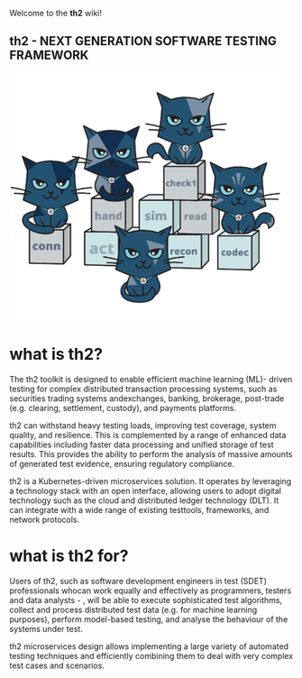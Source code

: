 Welcome to the **th2** wiki!

## **th2 - NEXT GENERATION SOFTWARE TESTING FRAMEWORK**

![](https://github.com/th2-net/th2-documentation/blob/master/th2_logo_2.png)

# **what is th2?**

The th2 toolkit is designed to enable efficient machine learning (ML)- driven testing for complex distributed transaction processing systems, such as securities trading systems andexchanges, banking, brokerage, post-trade (e.g. clearing, settlement, custody), and payments platforms.

th2 can withstand heavy testing loads, improving test coverage, system quality, and resilience. This is complemented by a range of enhanced data capabilities including faster data processing and unified storage of test results. This provides the ability to perform the analysis of massive amounts of generated test evidence, ensuring regulatory compliance.

th2 is a Kubernetes-driven microservices solution. It operates by leveraging a technology stack with an open interface, allowing users to adopt digital technology such as the cloud and distributed ledger technology (DLT). It can integrate with a wide range of existing testtools, frameworks, and network protocols.

# **what is th2 for?**

Users of th2, such as software development engineers in test (SDET) professionals whocan work equally and effectively as programmers, testers and data analysts - , will be able to execute sophisticated test algorithms, collect and process distributed test data (e.g. for machine learning purposes), perform model-based testing, and analyse the behaviour of the systems under test. 

th2 microservices design allows implementing a large variety of automated testing techniques and efficiently combining them to deal with very complex test cases and scenarios.